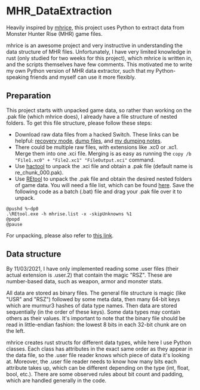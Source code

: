 # MHR_DataExtraction
Heavily inspired by [mhrice](https://github.com/wwylele/mhrice), this project uses Python to extract data from Monster Hunter Rise (MHR) game files.

mhrice is an awesome project and very instructive in understanding the data structure of MHR files. Unfortunately, I have very limited knowledge in rust (only studied for two weeks for this project), which mhrice is written in, and the scripts themselves have few comments. This motivated me to write my own Python version of MHR data extractor, such that my Python-speaking friends and myself can use it more flexibly. 

## Preparation
This project starts with unpacked game data, so rather than working on the .pak file (which mhrice does), I already have a file structure of nested folders. To get this file structure, please follow these steps:

* Download raw data files from a hacked Switch. These links can be helpful: [recovery mode](https://www.youtube.com/watch?v=3-UeB_enPrM), [dump files](https://yuzu-emu.org/help/quickstart/#dumping-cartridge-games), and [my dumping notes](HOW_TO_DUMP.md).
* There could be multiple raw files, with extensions like .xc0 or .xc1. Merge them into one .xci file. Merging is as easy as running the `copy /b "File1.xc0" + "File2.xc1" "FileOutput.xci"` command.
* Use [hactool](https://github.com/SciresM/hactool) to unpack the .xci file and obtain a .pak file (default name is re_chunk_000.pak).
* Use [REtool](https://residentevilmodding.boards.net/thread/10567/pak-tex-editing-tool) to unpack the .pak file and obtain the desired nested folders of game data. You will need a file list, which can be found [here](https://raw.githubusercontent.com/mhvuze/MonsterHunterRiseModding/main/files/mhrise.list). Save the following code as a batch (.bat) file and drag your .pak file over it to unpack.
```@setlocal enableextensions
@pushd %~dp0
.\REtool.exe -h mhrise.list -x -skipUnknowns %1
@popd
@pause
```

For unpacking, please also refer to [this link](https://github.com/mhvuze/MonsterHunterRiseModding/wiki/Extracting-Game-Files).

## Data structure
By 11/03/2021, I have only implemented reading some .user files (their actual extension is .user.2) that contain the magic "RSZ". These are number-based data, such as weapon, armor and monster stats.

All data are stored as binary files. The general file structure is magic (like "USR" and "RSZ") followed by some meta data, then many 64-bit keys which are murmur3 hashes of data type names. Then data are stored sequentially (in the order of these keys). Some data types may contain others as their values. It's important to note that the binary file should be read in little-endian fashion: the lowest 8 bits in each 32-bit chunk are on the left.

mhrice creates rust structs for different data types, while here I use Python classes. Each class has attributes in the exact same order as they appear in the data file, so the .user file reader knows which piece of data it's looking at. Moreover, the .user file reader needs to know how many bits each attribute takes up, which can be different depending on the type (int, float, bool, etc.). There are some observed rules about bit count and padding, which are handled generally in the code.
